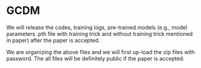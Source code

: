 # GCDM
We will release the codes, training logs, pre-trained models (e.g., model parameters .pth file with training trick and without training trick mentioned in paper) after the paper is accepted.

We are organizing the above files and we will first up-load the zip files with password. The all files will be definitely public if the paper is accepted.

